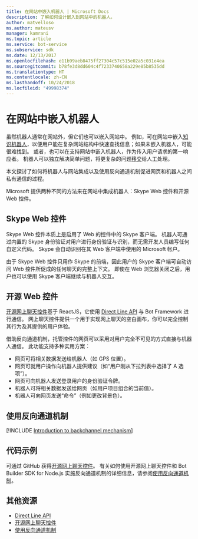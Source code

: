 ```yaml
---
title: 在网站中嵌入机器人 | Microsoft Docs
description: 了解如何设计嵌入到网站中的机器人。
author: matvelloso
ms.author: mateusv
manager: kamrani
ms.topic: article
ms.service: bot-service
ms.subservice: sdk
ms.date: 12/13/2017
ms.openlocfilehash: e11b99aeb8475ff27304c57c515e02a5c031e4ea
ms.sourcegitcommit: b78fe3d8dd604c4f7233740658a229e85b8535dd
ms.translationtype: HT
ms.contentlocale: zh-CN
ms.lasthandoff: 10/24/2018
ms.locfileid: "49998374"
---
```

# <a name="embed-a-bot-in-a-website"></a>在网站中嵌入机器人

虽然机器人通常在网站外，但它们也可以嵌入网站中。 例如，可在网站中嵌入[知识机器人](~/bot-service-design-pattern-knowledge-base.md)，以便用户能在复杂网站结构中快速查找信息；如果未嵌入机器人，可能很难找到。 或者，也可以在支持网站中嵌入机器人，作为传入用户请求的第一响应者。 机器人可以独立解决简单问题，将更复杂的问题[移交](~/bot-service-design-pattern-handoff-human.md)给人工处理。 

本文探讨了如何将机器人与网站集成以及使用反向通道机制促进网页和机器人之间私有通信的过程。 

Microsoft 提供两种不同的方法来在网站中集成机器人：Skype Web 控件和开源 Web 控件。

## <a name="skype-web-control"></a>Skype Web 控件

Skype Web 控件本质上是启用了 Web 的控件中的 Skype 客户端。 机器人可通过内置的 Skype 身份验证对用户进行身份验证与识别，而无需开发人员编写任何自定义代码。 Skype 会自动识别在其 Web 客户端中使用的 Microsoft 帐户。 

由于 Skype Web 控件只用作 Skype 的前端，因此用户的 Skype 客户端可自动访问 Web 控件所促成的任何聊天的完整上下文。 即使在 Web 浏览器关闭之后，用户也可以使用 Skype 客户端继续与机器人交互。 

## <a name="open-source-web-control"></a>开源 Web 控件

<a href="https://aka.ms/BotFramework-WebChat" target="_blank">开源网上聊天控件</a>基于 ReactJS，它使用 [Direct Line API][directLineAPI] 与 Bot Framework 进行通信。 网上聊天控件提供一个用于实现网上聊天的空白画布，你可以完全控制其行为及其提供的用户体验。 

借助反向通道机制，托管控件的网页可以采用对用户完全不可见的方式直接与机器人通信。 此功能支持多种实用方案： 

- 网页可将相关数据发送给机器人（如 GPS 位置）。
- 网页可就用户操作向机器人提供建议（如“用户刚从下拉列表中选择了 A 选项”）。
- 网页可向机器人发送登录用户的身份验证令牌。
- 机器人可将相关数据发送给网页（如用户项目组合的当前值）。
- 机器人可向网页发送“命令”（例如更改背景色）。

## <a name="using-the-backchannel-mechanism"></a>使用反向通道机制

[!INCLUDE [Introduction to backchannel mechanism](~/includes/snippet-backchannel.md)]

## <a name="sample-code"></a>代码示例

可通过 GitHub 获得<a href="https://aka.ms/BotFramework-WebChat" target="_blank">开源网上聊天控件</a>。 有关如何使用开源网上聊天控件和 Bot Builder SDK for Node.js 实施反向通道机制的详细信息，请参阅[使用反向通道机制](~/nodejs/bot-builder-nodejs-backchannel.md)。

## <a name="additional-resources"></a>其他资源

- [Direct Line API][directLineAPI]
- [开源网上聊天控件](https://github.com/Microsoft/BotFramework-WebChat)
- [使用反向通道机制](~/nodejs/bot-builder-nodejs-backchannel.md)

[directLineAPI]: https://docs.botframework.com/en-us/restapi/directline3/#navtitle
